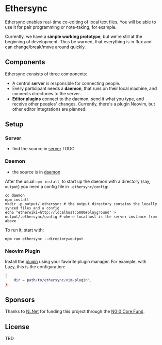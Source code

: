# Ethersync

Ethersync enables real-time co-editing of local text files. You will be able to use it for pair programming or note-taking, for example.

Currently, we have a **simple working prototype**, but we're still at the beginning of development.
Thus be warned, that everything is in flux and can change/break/move around quickly.

## Components

Ethersync consists of three components:

- A central **server** is responsible for connecting people.
- Every participant needs a **daemon**, that runs on their local machine, and connects directories to the server.
- **Editor plugins** connect to the daemon, send it what you type, and receive other peoples' changes.
Currently, there's a plugin Neovim, but other editor integrations are planned.

## Setup

### Server

- find the source in [server](./server) TODO

<copy parts from etherwiki readme here>

### Daemon

- the source is in [daemon](./daemon)

After the usual `npm install`, to start up the daemon with a directory (say, `output`) you need a config file in `.ethersync/config`:
```
cd daemon
npm install
mkdir -p output/.ethersync # the output directory contains the locally synced files and a config
echo "etherwiki=http://localhost:5000#playground" > output/.ethersync/config # where localhost is the server instance from above
```

To run it, start with:
```
npm run ethersync --directory=output
```

### Neovim Plugin

Install the [plugin](./vim-plugin) using your favorite plugin manager. For example, with Lazy, this is the configuration:

```lua
{
    dir = path/to/ethersync/vim-plugin",
}
```

## Sponsors

Thanks to [NLNet](https://nlnet.nl) for funding this project through the [NGI0 Core Fund](https://nlnet.nl/core/).

## License

TBD
